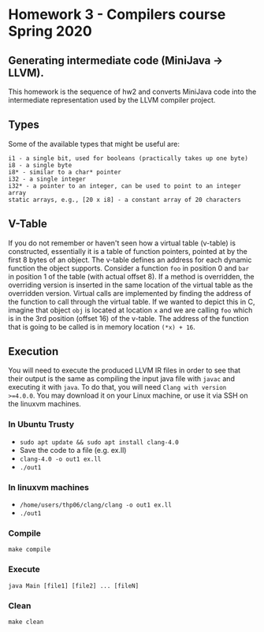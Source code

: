 # Homework 3 - Compilers course Spring 2020
## Generating intermediate code (MiniJava -> LLVM). 

This homework is the sequence of hw2 and converts MiniJava code into the intermediate representation used by the LLVM compiler project.

## Types

Some of the available types that might be useful are:

    i1 - a single bit, used for booleans (practically takes up one byte)
    i8 - a single byte
    i8* - similar to a char* pointer
    i32 - a single integer
    i32* - a pointer to an integer, can be used to point to an integer array
    static arrays, e.g., [20 x i8] - a constant array of 20 characters

## V-Table

If you do not remember or haven't seen how a virtual table (v-table) is constructed, essentially it is a table of function pointers, pointed at by the first 8 bytes of an object. The v-table defines an address for each dynamic function the object supports. Consider a function `foo` in position 0 and `bar` in position 1 of the table (with actual offset 8). If a method is overridden, the overriding version is inserted in the same location of the virtual table as the overridden version. Virtual calls are implemented by finding the address of the function to call through the virtual table. If we wanted to depict this in C, imagine that object `obj` is located at location `x` and we are calling `foo` which is in the 3rd position (offset 16) of the v-table. The address of the function that is going to be called is in memory location `(*x) + 16`.

## Execution

You will need to execute the produced LLVM IR files in order to see that their output is the same as compiling the input java file with `javac` and executing it with `java`. To do that, you will need `Clang with version >=4.0.0`. You may download it on your Linux machine, or use it via SSH on the linuxvm machines.

### In Ubuntu Trusty

* `sudo apt update && sudo apt install clang-4.0`
* Save the code to a file (e.g. ex.ll)
* `clang-4.0 -o out1 ex.ll`
* `./out1`

### In linuxvm machines

* `/home/users/thp06/clang/clang -o out1 ex.ll`
* `./out1`

### Compile
```
make compile
```
### Execute
```
java Main [file1] [file2] ... [fileN]
```

### Clean
```
make clean
